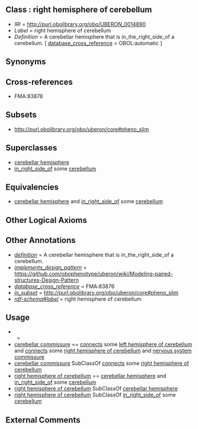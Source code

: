 
## Class : right hemisphere of cerebellum

 * *IRI* = http://purl.obolibrary.org/obo/UBERON_0014890
 * *Label* = right hemisphere of cerebellum
 * *Definition* = A cerebellar hemisphere that is in_the_right_side_of a cerebellum. [ [database_cross_reference](../../ef/oboInOwl#hasDbXref.md) = OBOL:automatic ]

## Synonyms


## Cross-references

 * FMA:83876

## Subsets

 * http://purl.obolibrary.org/obo/uberon/core#pheno_slim

## Superclasses

 * [cerebellar hemisphere](../../UBERON/45/UBERON_0002245.md)
 * [in_right_side_of](../../BSPO/21/BSPO_0000121.md) some [cerebellum](../../UBERON/37/UBERON_0002037.md)

## Equivalencies

 * [cerebellar hemisphere](../../UBERON/45/UBERON_0002245.md) and [in_right_side_of](../../BSPO/21/BSPO_0000121.md) some [cerebellum](../../UBERON/37/UBERON_0002037.md)

## Other Logical Axioms


## Other Annotations

 * *[definition](../../IAO/15/IAO_0000115.md)* = A cerebellar hemisphere that is in_the_right_side_of a cerebellum.
 * *[implements_design_pattern](../../UBPROP/06/UBPROP_0000006.md)* = https://github.com/obophenotype/uberon/wiki/Modeling-paired-structures-Design-Pattern
 * *[database_cross_reference](../../ef/oboInOwl#hasDbXref.md)* = FMA:83876
 * *[in_subset](../../et/oboInOwl#inSubset.md)* = http://purl.obolibrary.org/obo/uberon/core#pheno_slim
 * *[rdf-schema#label](../../el/rdf-schema#label.md)* = right hemisphere of cerebellum

## Usage

 * -
 * [cerebellar commissure](../../UBERON/47/UBERON_0006847.md) == [connects](../../RO/76/RO_0002176.md) some [left hemisphere of cerebellum](../../UBERON/89/UBERON_0014889.md) and [connects](../../RO/76/RO_0002176.md) some [right hemisphere of cerebellum](../../UBERON/90/UBERON_0014890.md) and [nervous system commissure](../../UBERON/20/UBERON_0001020.md)
 * [cerebellar commissure](../../UBERON/47/UBERON_0006847.md) SubClassOf [connects](../../RO/76/RO_0002176.md) some [right hemisphere of cerebellum](../../UBERON/90/UBERON_0014890.md)
 * [right hemisphere of cerebellum](../../UBERON/90/UBERON_0014890.md) == [cerebellar hemisphere](../../UBERON/45/UBERON_0002245.md) and [in_right_side_of](../../BSPO/21/BSPO_0000121.md) some [cerebellum](../../UBERON/37/UBERON_0002037.md)
 * [right hemisphere of cerebellum](../../UBERON/90/UBERON_0014890.md) SubClassOf [cerebellar hemisphere](../../UBERON/45/UBERON_0002245.md)
 * [right hemisphere of cerebellum](../../UBERON/90/UBERON_0014890.md) SubClassOf [in_right_side_of](../../BSPO/21/BSPO_0000121.md) some [cerebellum](../../UBERON/37/UBERON_0002037.md)

## External Comments

